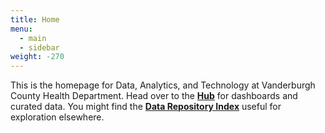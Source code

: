 ```yaml
---
title: Home
menu:
  - main
  - sidebar
weight: -270
---
```


This is the homepage for Data, Analytics, and Technology at Vanderburgh County Health Department. Head over to the [**Hub**](/hub) for dashboards and curated data. You might find the [**Data Repository Index**](/index) useful for exploration elsewhere.

